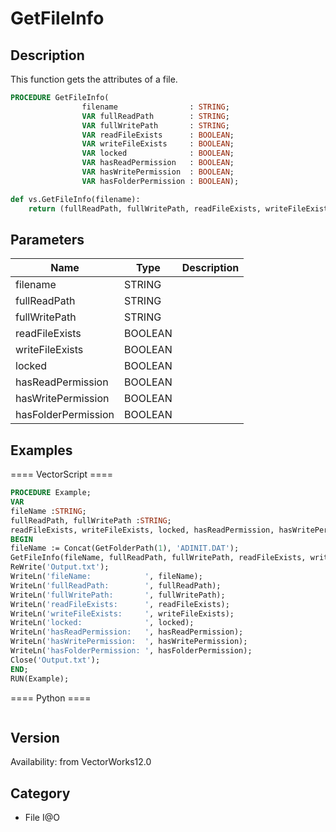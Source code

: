 # GetFileInfo

## Description
This function gets the attributes of a file.

```pascal
PROCEDURE GetFileInfo(
				filename                : STRING;
				VAR fullReadPath        : STRING;
				VAR fullWritePath       : STRING;
				VAR readFileExists      : BOOLEAN;
				VAR writeFileExists     : BOOLEAN;
				VAR locked              : BOOLEAN;
				VAR hasReadPermission   : BOOLEAN;
				VAR hasWritePermission  : BOOLEAN;
				VAR hasFolderPermission : BOOLEAN);
```

```python
def vs.GetFileInfo(filename):
    return (fullReadPath, fullWritePath, readFileExists, writeFileExists, locked, hasReadPermission, hasWritePermission, hasFolderPermission)
```

## Parameters
|Name|Type|Description|
|---|---|---|
|filename|STRING|   |
|fullReadPath|STRING|   |
|fullWritePath|STRING|   |
|readFileExists|BOOLEAN|   |
|writeFileExists|BOOLEAN|   |
|locked|BOOLEAN|   |
|hasReadPermission|BOOLEAN|   |
|hasWritePermission|BOOLEAN|   |
|hasFolderPermission|BOOLEAN|   |

## Examples
==== VectorScript ====
```pascal
PROCEDURE Example;
VAR
fileName :STRING;
fullReadPath, fullWritePath :STRING;
readFileExists, writeFileExists, locked, hasReadPermission, hasWritePermission, hasFolderPermission :BOOLEAN;
BEGIN
fileName := Concat(GetFolderPath(1), 'ADINIT.DAT');
GetFileInfo(fileName, fullReadPath, fullWritePath, readFileExists, writeFileExists, locked, hasReadPermission, hasWritePermission, hasFolderPermission);
ReWrite('Output.txt');
WriteLn('fileName:            ', fileName);
WriteLn('fullReadPath:        ', fullReadPath);
WriteLn('fullWritePath:       ', fullWritePath);
WriteLn('readFileExists:      ', readFileExists);
WriteLn('writeFileExists:     ', writeFileExists);
WriteLn('locked:              ', locked);
WriteLn('hasReadPermission:   ', hasReadPermission);
WriteLn('hasWritePermission:  ', hasWritePermission);
WriteLn('hasFolderPermission: ', hasFolderPermission);
Close('Output.txt');
END;
RUN(Example);
```
==== Python ====
```python

```

## Version
Availability: from VectorWorks12.0

## Category
* File I@O

